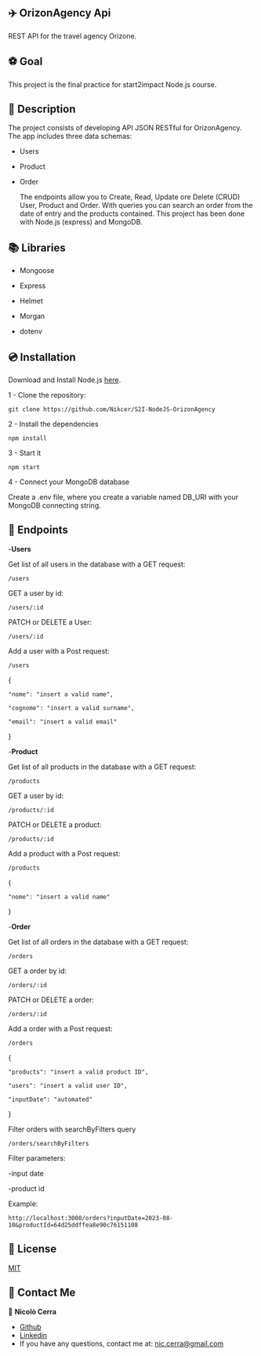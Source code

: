## ✈️ OrizonAgency Api

REST API for the travel agency Orizone.

## ⚽ Goal

This project is the final practice for start2impact Node.js course.

## 📖 Description

The project consists of developing API JSON RESTful for OrizonAgency. The app includes three data schemas:

- Users
- Product
- Order

  The endpoints allow you to Create, Read, Update ore Delete (CRUD) User, Product and Order. With queries you can search an order from the date of entry and the products contained. This project has been done with Node.js (express) and MongoDB.

## 📚 Libraries

- Mongoose

- Express

- Helmet

- Morgan

- dotenv

## 💿 Installation

Download and Install Node.js [here](https://nodejs.org/en/download).

1 - Clone the repository:

`git clone https://github.com/Nikcer/S2I-NodeJS-OrizonAgency`

2 - Install the dependencies

`npm install`

3 - Start it

`npm start`

4 - Connect your MongoDB database

Create a .env file, where you create a variable named DB_URI with your MongoDB connecting string.

## 🔖 Endpoints

-**Users**

Get list of all users in the database with a GET request:

`/users`

GET a user by id:

`/users/:id`

PATCH or DELETE a User:

`/users/:id`

Add a user with a Post request:

`/users`

{

    "nome": "insert a valid name",

    "cognome": "insert a valid surname",

    "email": "insert a valid email"
    
}

-**Product**

Get list of all products in the database with a GET request:

`/products`

GET a user by id:

`/products/:id`

PATCH or DELETE a product:

`/products/:id`

Add a product with a Post request:

`/products`

{

    "nome": "insert a valid name"
    
}

-**Order**

Get list of all orders in the database with a GET request:

`/orders`

GET a order by id:

`/orders/:id`

PATCH or DELETE a order:

`/orders/:id`

Add a order with a Post request:

`/orders`

{

    "products": "insert a valid product ID",

    "users": "insert a valid user ID",

    "inputDate": "automated"

}

Filter orders with searchByFilters query

`/orders/searchByFilters`

Filter parameters:

-input date

-product id

Example:

`http://localhost:3000/orders?inputDate=2023-08-10&productId=64d25ddffea8e90c76151108`

## 📜 License

[MIT](https://github.com/Nikcer/S2I-NodeJS-OrizonAgency/blob/master/LICENSE)

## 📨 Contact Me

👤 **Nicolò Cerra**

- [Github](https://github.com/Nikcer)
- [Linkedin](https://www.linkedin.com/in/nicol%C3%B2-cerra-492325231/)
- If you have any questions, contact me at: nic.cerra@gmail.com
